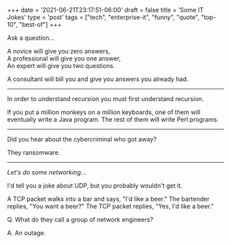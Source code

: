 +++
date = '2021-06-21T23:17:51-06:00'
draft = false
title = 'Some IT Jokes'
type = 'post'
tags = ["tech", "enterprise-it", "funny", "quote", "top-10", "best-of"]
+++

Ask a question... <br />

A novice will give you zero answers, <br />
A professional will give you one answer, <br />
An expert will give you two questions. <br />

A consultant will bill you and give you answers you already had. <br />

---

In order to understand recursion you must first understand recursion. <br />

If you put a million monkeys on a million keyboards, one of them will eventually write a Java program. The rest of them will write Perl programs. <br />

---

Did you hear about the cybercriminal who got away? <br />

They ransomware. <br />

---

*Let's do some networking*... <br /> 

I'd tell you a joke about UDP, but you probably wouldn't get it. <br />

A TCP packet walks into a bar and says, "I'd like a beer." The bartender replies, "You want a beer?" The TCP packet replies, "Yes, I'd like a beer." <br />


Q. What do they call a group of network engineers?

A. An outage. 